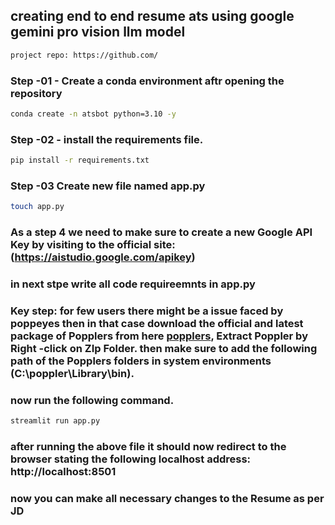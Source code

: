 ## creating end to end resume ats using google gemini pro vision llm model


```bash
project repo: https://github.com/
```

### Step -01 - Create a conda environment aftr opening the repository

```bash
conda create -n atsbot python=3.10 -y
```

### Step -02 - install the requirements file.
```bash
pip install -r requirements.txt
```


### Step -03 Create new file named app.py
```bash
touch app.py
```

### As a step 4 we need to make sure to create a new Google API Key by visiting to the official site: (https://aistudio.google.com/apikey)
### in next stpe write all code requireemnts in app.py
### Key step: for few users there might be a issue faced by poppeyes then in that case download the official and latest package of Popplers from here [popplers](https://github.com/oschwartz10612/poppler-windows/releases), Extract Poppler by Right -click on ZIp Folder. then make sure to add the following path of the Popplers folders in system environments (C:\poppler\Library\bin). 


### now run the following command. 
```bash
streamlit run app.py
```
### after running the above file it should now redirect to the browser stating the following localhost address: http://localhost:8501
### now you can make all necessary changes to the Resume as per JD